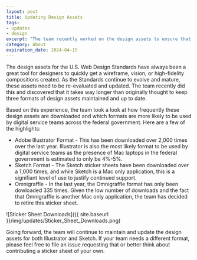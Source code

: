 ```yaml
---
layout: post
title: Updating Design Assets
tags:
- updates
- design
excerpt: "The team recently worked on the design assets to ensure that the latest components are present in the provided sticker sheets. These sticker sheets are meant to provide design teams with the assets they need to create wireframes or high-fidelity compositions quickly and effectively. The biggest change is the team's decision to retire the Omnigraffle sticker sheet."
category: About
expiration_date: 2024-04-15
---
```

The design assets for the U.S. Web Design Standards have always been a great tool for designers to quickly get a wireframe, vision, or high-fidelity compositions created. As the Standards continue to evolve and mature, these assets need to be re-evaluated and updated. The team recently did this and discovered that it takes way longer than originally thought to keep three formats of design assets maintained and up to date.

Based on this experience, the team took a look at how frequently these design assets are downloaded and which formats are more likely to be used by digital service teams across the federal government. Here are a few of the highlights:

* Adobe Illustrator Format - This has been downloaded over 2,000 times over the last year. Illustrator is also the most likely format to be used by digital service teams as the presence of Mac laptops in the federal government is estimated to only be 4%-5%.
* Sketch Format - The Sketch sticker sheets have been downloaded over a 1,000 times, and while Sketch is a Mac only application, this is a signifiant level of use to justify continued support.
* Omnigraffle - In the last year, the Omnigraffle format has only been dowloaded 335 times. Given the low number of downloads and the fact that Omnigraffle is another Mac only application, the team has decided to retire this sticker sheet.

![Sticker Sheet Downloads]({{ site.baseurl }}/img/updates/Sticker_Sheet_Downloads.png)

Going forward, the team will continue to maintain and update the design assets for both Illustrator and Sketch. If your team needs a different format, please feel free to file an issue requesting that or better think about contributing a sticker sheet of your own.
